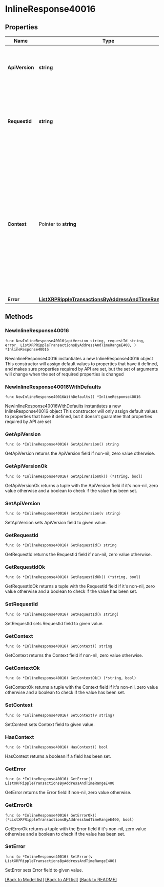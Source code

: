 # InlineResponse40016

## Properties

Name | Type | Description | Notes
------------ | ------------- | ------------- | -------------
**ApiVersion** | **string** | Specifies the version of the API that incorporates this endpoint. | 
**RequestId** | **string** | Defines the ID of the request. The &#x60;requestId&#x60; is generated by Crypto APIs and it&#39;s unique for every request. | 
**Context** | Pointer to **string** | In batch situations the user can use the context to correlate responses with requests. This property is present regardless of whether the response was successful or returned as an error. &#x60;context&#x60; is specified by the user. | [optional] 
**Error** | [**ListXRPRippleTransactionsByAddressAndTimeRangeE400**](ListXRPRippleTransactionsByAddressAndTimeRangeE400.md) |  | 

## Methods

### NewInlineResponse40016

`func NewInlineResponse40016(apiVersion string, requestId string, error_ ListXRPRippleTransactionsByAddressAndTimeRangeE400, ) *InlineResponse40016`

NewInlineResponse40016 instantiates a new InlineResponse40016 object
This constructor will assign default values to properties that have it defined,
and makes sure properties required by API are set, but the set of arguments
will change when the set of required properties is changed

### NewInlineResponse40016WithDefaults

`func NewInlineResponse40016WithDefaults() *InlineResponse40016`

NewInlineResponse40016WithDefaults instantiates a new InlineResponse40016 object
This constructor will only assign default values to properties that have it defined,
but it doesn't guarantee that properties required by API are set

### GetApiVersion

`func (o *InlineResponse40016) GetApiVersion() string`

GetApiVersion returns the ApiVersion field if non-nil, zero value otherwise.

### GetApiVersionOk

`func (o *InlineResponse40016) GetApiVersionOk() (*string, bool)`

GetApiVersionOk returns a tuple with the ApiVersion field if it's non-nil, zero value otherwise
and a boolean to check if the value has been set.

### SetApiVersion

`func (o *InlineResponse40016) SetApiVersion(v string)`

SetApiVersion sets ApiVersion field to given value.


### GetRequestId

`func (o *InlineResponse40016) GetRequestId() string`

GetRequestId returns the RequestId field if non-nil, zero value otherwise.

### GetRequestIdOk

`func (o *InlineResponse40016) GetRequestIdOk() (*string, bool)`

GetRequestIdOk returns a tuple with the RequestId field if it's non-nil, zero value otherwise
and a boolean to check if the value has been set.

### SetRequestId

`func (o *InlineResponse40016) SetRequestId(v string)`

SetRequestId sets RequestId field to given value.


### GetContext

`func (o *InlineResponse40016) GetContext() string`

GetContext returns the Context field if non-nil, zero value otherwise.

### GetContextOk

`func (o *InlineResponse40016) GetContextOk() (*string, bool)`

GetContextOk returns a tuple with the Context field if it's non-nil, zero value otherwise
and a boolean to check if the value has been set.

### SetContext

`func (o *InlineResponse40016) SetContext(v string)`

SetContext sets Context field to given value.

### HasContext

`func (o *InlineResponse40016) HasContext() bool`

HasContext returns a boolean if a field has been set.

### GetError

`func (o *InlineResponse40016) GetError() ListXRPRippleTransactionsByAddressAndTimeRangeE400`

GetError returns the Error field if non-nil, zero value otherwise.

### GetErrorOk

`func (o *InlineResponse40016) GetErrorOk() (*ListXRPRippleTransactionsByAddressAndTimeRangeE400, bool)`

GetErrorOk returns a tuple with the Error field if it's non-nil, zero value otherwise
and a boolean to check if the value has been set.

### SetError

`func (o *InlineResponse40016) SetError(v ListXRPRippleTransactionsByAddressAndTimeRangeE400)`

SetError sets Error field to given value.



[[Back to Model list]](../README.md#documentation-for-models) [[Back to API list]](../README.md#documentation-for-api-endpoints) [[Back to README]](../README.md)


